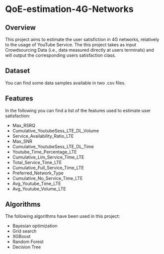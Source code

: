 # QoE-estimation-4G-Networks

## Overview
This project aims to estimate the user satisfiction in 4G networks, relatively to the usage of YouTube Service. The this project takes as input Crowdsourcing Data (i.e., data measured directly at users terminals) and will output the
corresponding users satisfaction class.

## Dataset
You can find some data samples available in two .csv files.

## Features
In the following you can find a list of the features used to estimate user satisfaction:

- Max_RSRQ
- Cumulative_YoutubeSess_LTE_DL_Volume
- Service_Availability_Ratio_LTE
- Max_SNR
- Cumulative_YoutubeSess_LTE_DL_Time
- Youtube_Time_Percentage_LTE
- Cumulative_Lim_Service_Time_LTE
- Total_Service_Time_LTE
- Cumulative_Full_Service_Time_LTE
- Preferred_Network_Type
- Cumulative_No_Service_Time_LTE
- Avg_Youtube_Time_LTE
- Avg_Youtube_Volume_LTE


## Algorithms
The following algorithms have been used in this project:
- Bayesian optimization
- Grid search
- XGBoost
- Random Forest
- Decision Tree
